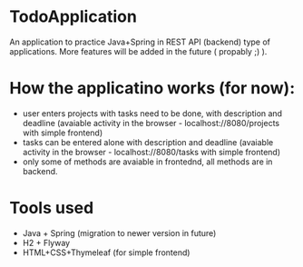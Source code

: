 # TodoApplication
An application to practice Java+Spring in REST API (backend) type of applications.
More features will be added in the future ( propably ;) ).

# How the applicatino works (for now):
- user enters projects with tasks need to be done, with description and deadline (avaiable activity in the browser - localhost://8080/projects with simple frontend)
- tasks can be entered alone with description and deadline (avaiable activity in the browser - localhost://8080/tasks with simple frontend)
- only some of methods are avaiable in frontednd, all methods are in backend.

# Tools used
- Java + Spring (migration to newer version in future)
- H2 + Flyway
- HTML+CSS+Thymeleaf (for simple frontend)
